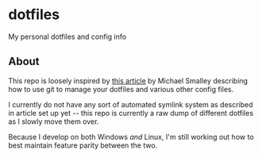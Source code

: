 # dotfiles
My personal dotfiles and config info

## About

This repo is loosely inspired by [this article][0] by Michael Smalley describing how to use git to manage your dotfiles and various other config files.

I currently do not have any sort of automated symlink system as described in article set up yet -- this repo is currently a raw dump of different dotfiles as I slowly move them over.

Because I develop on both Windows _and_ Linux, I'm still working out how to best maintain feature parity between the two.

  [0]: http://blog.smalleycreative.com/tutorials/using-git-and-github-to-manage-your-dotfiles/
